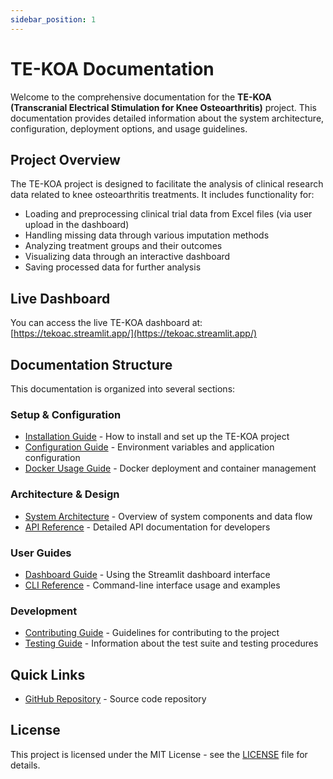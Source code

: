 ```yaml
---
sidebar_position: 1
---
```


# TE-KOA Documentation

Welcome to the comprehensive documentation for the **TE-KOA (Transcranial Electrical Stimulation for Knee Osteoarthritis)** project. This documentation provides detailed information about the system architecture, configuration, deployment options, and usage guidelines.

## Project Overview

The TE-KOA project is designed to facilitate the analysis of clinical research data related to knee osteoarthritis treatments. It includes functionality for:

- Loading and preprocessing clinical trial data from Excel files (via user upload in the dashboard)
- Handling missing data through various imputation methods
- Analyzing treatment groups and their outcomes
- Visualizing data through an interactive dashboard
- Saving processed data for further analysis

## Live Dashboard

You can access the live TE-KOA dashboard at: [https://tekoac.streamlit.app/](https://tekoac.streamlit.app/)

## Documentation Structure

This documentation is organized into several sections:

### Setup & Configuration

- [Installation Guide](installation) - How to install and set up the TE-KOA project
- [Configuration Guide](configuration) - Environment variables and application configuration
- [Docker Usage Guide](docker-usage) - Docker deployment and container management

### Architecture & Design

- [System Architecture](architecture) - Overview of system components and data flow
- [API Reference](/api) - Detailed API documentation for developers

### User Guides

- [Dashboard Guide](dashboard) - Using the Streamlit dashboard interface
- [CLI Reference](cli) - Command-line interface usage and examples

### Development

- [Contributing Guide](contributing) - Guidelines for contributing to the project
- [Testing Guide](testing) - Information about the test suite and testing procedures

## Quick Links

- [GitHub Repository](https://github.com/artinmajdi/te_koa) - Source code repository

## License

This project is licensed under the MIT License - see the [LICENSE](https://github.com/artinmajdi/te_koa/blob/main/LICENSE.md) file for details.

